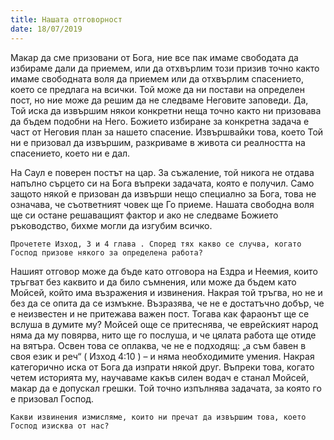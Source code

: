 ```yaml
---
title: Нашата отговорност
date: 18/07/2019
---
```


Макар да сме призовани от Бога, ние все пак имаме свободата да избираме дали да приемем, или да отхвърлим този призив точно както имаме свободната воля да приемем или да отхвърлим спасението, което се предлага на всички. Той може да ни постави на определен пост, но ние може да решим да не следваме Неговите заповеди. Да, Той иска да извършим някои конкретни неща точно както ни призовава да бъдем подобни на Него. Божието избиране за конкретна задача е част от Неговия план за нашето спасение. Извършвайки това, което Той ни е призовал да извършим, разкриваме в живота си реалността на спасението, което ни е дал.

На Саул е поверен постът на цар. За съжаление, той никога не отдава напълно сърцето си на Бога въпреки задачата, която е получил. Само защото някой е призован да извърши нещо специално за Бога, това не означава, че съответният човек ще Го приеме. Нашата свободна воля ще си остане решаващият фактор и ако не следваме Божието ръководство, бихме могли да изгубим всичко.

`Прочетете Изход, 3 и 4 глава . Според тях какво се случва, когато Господ призове някого за определена работа?`

Нашият отговор може да бъде като отговора на Ездра и Неемия, които тръгват без каквито и да било съмнения, или може да бъдем като Мойсей, който има възражения и извинения. Накрая той тръгва, но не и без да се опита да се измъкне. Възразява, че не е достатъчно добър, че е неизвестен и не притежава важен пост. Тогава как фараонът ще се вслуша в думите му? Мойсей още се притеснява, че еврейският народ няма да му повярва, нито ще го послуша, и че цялата работа ще отиде на вятъра. Освен това се оплаква, че не е подходящ: „а съм бавен в своя език и реч“ ( Изход 4:10 ) – и няма необходимите умения. Накрая категорично иска от Бога да изпрати някой друг. Въпреки това, когато четем историята му, научаваме какъв силен водач е станал Мойсей, макар да е допускал грешки. Той точно изпълнява задачата, за която го е призовал Господ.

`Какви извинения измисляме, които ни пречат да извършим това, което Господ изисква от нас?`